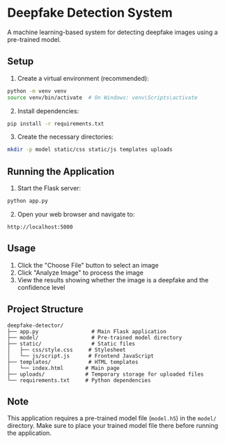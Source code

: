 # Deepfake Detection System

A machine learning-based system for detecting deepfake images using a pre-trained model.

## Setup

1. Create a virtual environment (recommended):
```bash
python -m venv venv
source venv/bin/activate  # On Windows: venv\Scripts\activate
```

2. Install dependencies:
```bash
pip install -r requirements.txt
```

3. Create the necessary directories:
```bash
mkdir -p model static/css static/js templates uploads
```

## Running the Application

1. Start the Flask server:
```bash
python app.py
```

2. Open your web browser and navigate to:
```
http://localhost:5000
```

## Usage

1. Click the "Choose File" button to select an image
2. Click "Analyze Image" to process the image
3. View the results showing whether the image is a deepfake and the confidence level

## Project Structure

```
deepfake-detector/
├── app.py                 # Main Flask application
├── model/                 # Pre-trained model directory
├── static/                # Static files
│   ├── css/style.css     # Stylesheet
│   └── js/script.js      # Frontend JavaScript
├── templates/            # HTML templates
│   └── index.html       # Main page
├── uploads/             # Temporary storage for uploaded files
└── requirements.txt     # Python dependencies
```

## Note

This application requires a pre-trained model file (`model.h5`) in the `model/` directory. Make sure to place your trained model file there before running the application. 